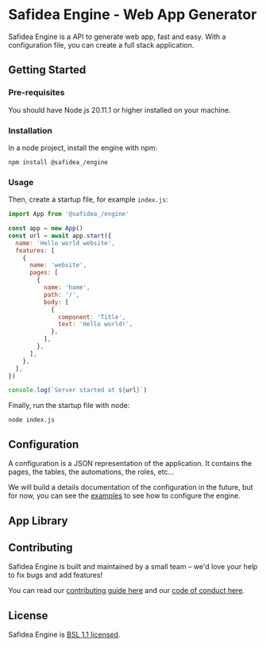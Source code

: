 # Safidea Engine - Web App Generator

Safidea Engine is a API to generate web app, fast and easy. With a configuration file, you can create a full stack application.

## Getting Started

### Pre-requisites

You should have Node.js 20.11.1 or higher installed on your machine.

### Installation

In a node project, install the engine with npm:

```
npm install @safidea_/engine
```

### Usage

Then, create a startup file, for example `index.js`:

```js
import App from '@safidea_/engine'

const app = new App()
const url = await app.start({
  name: 'Hello world website',
  features: [
    {
      name: 'website',
      pages: [
        {
          name: 'home',
          path: '/',
          body: [
            {
              component: 'Title',
              text: 'Hello world!',
            },
          ],
        },
      ],
    },
  ],
})

console.log(`Server started at ${url}`)
```

Finally, run the startup file with node:

```
node index.js
```

## Configuration

A configuration is a JSON representation of the application. It contains the pages, the tables, the automations, the roles, etc...

We will build a details documentation of the configuration in the future, but for now, you can see the [examples](https://github.com/safidea/engine/blob/main/examples) to see how to configure the engine.

## App Library

## Contributing

Safidea Engine is built and maintained by a small team – we'd love your help to fix bugs and add features!

You can read our [contributing guide here](https://github.com/safidea/engine/blob/main/docs/CONTRIBUTING.md) and our [code of conduct here](https://github.com/safidea/engine/blob/main/docs/CODE_OF_CONDUCT.md).

## License

Safidea Engine is [BSL 1.1 licensed](https://github.com/safidea/engine/blob/main/LICENSE).
